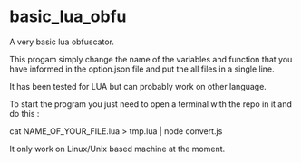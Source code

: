 # basic_lua_obfu
A very basic lua obfuscator.

This progam simply change the name of the variables and function that you have informed in the option.json file and put the all files in a single line.

It has been tested for LUA but can probably work on other language.

To start the program you just need to open a terminal with the repo in it and do this : 

cat NAME_OF_YOUR_FILE.lua > tmp.lua | node convert.js

It only work on Linux/Unix based machine at the moment.
